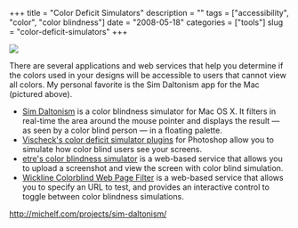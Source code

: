 +++
title = "Color Deficit Simulators"
description = ""
tags = ["accessibility", "color", "color blindness"]
date = "2008-05-18"
categories = ["tools"]
slug = "color-deficit-simulators"
+++


<p><a href="http://michelf.com/projects/sim-daltonism/"><img src="http://farm3.static.flickr.com/2363/2504760137_46933438f5_o.png" class="notebook-image" /></a></p>
<p>There are several applications and web services that help you determine if the colors used in your designs will be accessible to users that cannot view all colors. My personal favorite is the Sim Daltonism app for the Mac (pictured above). </p>
<ul>
<li><a href="http://michelf.com/projects/sim-daltonism/">Sim Daltonism</a> is a color blindness simulator for Mac OS X. It filters in real-time the area around the mouse pointer and displays the result — as seen by a color blind person — in a floating palette.</li>
<li><a href="http://www.vischeck.com/downloads/">Vischeck's color deficit simulator plugins</a> for Photoshop allow you to simulate how color blind users see your screens.</li>
<li><a href="http://www.etre.com/tools/colourblindsimulator/">etre's color blindness simulator</a> is a web-based service that allows you to upload a screenshot and view the screen with color blind simulation.</li>
<li><a href="http://colorfilter.wickline.org/">Wickline Colorblind Web Page Filter</a> is a web-based service that allows you to specify an URL to test, and provides an interactive control to toggle between color blindness simulations.
</ul>
  
<p><a href="http://michelf.com/projects/sim-daltonism/">http://michelf.com/projects/sim-daltonism/</a></p>
      

